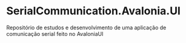 # SerialCommunication.Avalonia.UI
Repositório de estudos e desenvolvimento de uma aplicação de comunicação serial feito no AvaloniaUI
